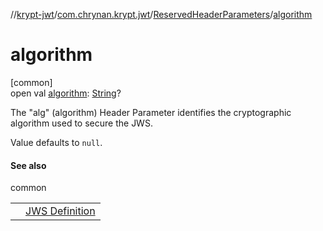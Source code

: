 //[krypt-jwt](../../../index.md)/[com.chrynan.krypt.jwt](../index.md)/[ReservedHeaderParameters](index.md)/[algorithm](algorithm.md)

# algorithm

[common]\
open val [algorithm](algorithm.md): [String](https://kotlinlang.org/api/latest/jvm/stdlib/kotlin/-string/index.html)?

The &quot;alg&quot; (algorithm) Header Parameter identifies the cryptographic algorithm used to secure the JWS.

Value defaults to `null`.

#### See also

common

| | |
|---|---|
|  | [JWS Definition](https://datatracker.ietf.org/doc/html/rfc7515#section-4.1.1) |
